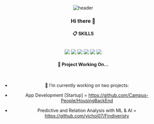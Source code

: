 <div align="center">
  
![header](https://capsule-render.vercel.app/api?type=Venom&text=Welcome&animation=fadeIn)
### Hi there 👋

<div align="center">

  
####  :clipboard: SKILLS
 <br/>
<div align="center">
<img src="https://img.shields.io/badge/R-276DC3?style=for-the-badge&logo=R&logoColor=white">
<img src="https://img.shields.io/badge/MySQL-4479A1?style=for-the-badge&logo=MySQL&logoColor=white">
<img src="https://img.shields.io/badge/PowerBI-F2C811?style=for-the-badge&logo=PowerBI&logoColor=white">
<img src="https://img.shields.io/badge/Azure-0078D4?style=for-the-badge&logo=Azure%20IDE&logoColor=white">
<img src="https://img.shields.io/badge/python-3776AB?style=for-the-badge&logo=python&logoColor=white">
<img src="https://img.shields.io/badge/Tableau-E97627?style=for-the-badge&logo=Tableau&logoColor=white">


#### 👷 Project Working On...

 <br/>


- 🔭 I’m currently working on two projects:
  
- App Development [Startup] = https://github.com/Campus-People/HousingBackEnd
- Predictive and Relation Analysis with ML & AI = https://github.com/yjchoi07/Findiveristy
  




